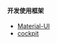 #### 开发使用框架
- [Material-UI](https://mui.com/zh/getting-started/usage)
- [cockpit](https://github.com/cockpit-project/cockpit)